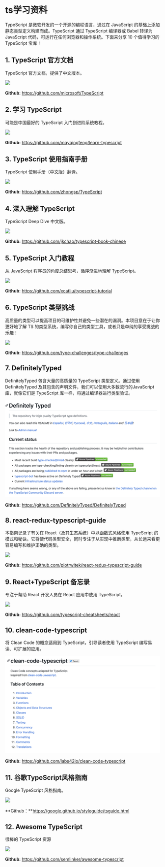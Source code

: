 # ts学习资料

TypeScript 是微软开发的一个开源的编程语言，通过在 JavaScript 的基础上添加静态类型定义构建而成。TypeScript 通过 TypeScript 编译器或 Babel 转译为 JavaScript 代码，可运行在任何浏览器和操作系统。下面来分享 10 个值得学习的 TypeScript 宝库！

## 1. TypeScript 官方文档

TypeScript 官方文档，提供了中文版本。

![](C:\Users\Administrator\Desktop\docs\imgs\ts-study-1.png)

**Github:** https://github.com/microsoft/TypeScript

## 2. 学习 TypeScript

可能是中国最好的 TypeScript 入门到进阶系统教程。

![](C:\Users\Administrator\Desktop\docs\imgs\ts-study-2.png)

**Github:** https://github.com/mqyqingfeng/learn-typescript

## 3. TypeScript 使用指南手册

TypeScript 使用手册（中文版）翻译。

![](C:\Users\Administrator\Desktop\docs\imgs\ts-study-3.png)

**Github:** https://github.com/zhongsp/TypeScript

## 4. 深入理解 TypeScript

TypeScript Deep Dive 中文版。

![](C:\Users\Administrator\Desktop\docs\imgs\ts-study-4.png)

**Github:** https://github.com/jkchao/typescript-book-chinese

## 5. TypeScript 入门教程

从 JavaScript 程序员的角度总结思考，循序渐进地理解 TypeScript。

![](C:\Users\Administrator\Desktop\docs\imgs\ts-study-5.png)

**Github:** https://github.com/xcatliu/typescript-tutorial

## 6. TypeScript 类型挑战

高质量的类型可以提高项目的可维护性并避免一些潜在的漏洞。本项目意在于让你更好地了解 TS 的类型系统，编写你自己的类型工具，或者只是单纯的享受挑战的乐趣！

![](C:\Users\Administrator\Desktop\docs\imgs\ts-study-6.png)

**Github:** https://github.com/type-challenges/type-challenges

## 7. DefinitelyTyped

DefinitelyTyped 包含大量的高质量的 TypeScript 类型定义。通过使用 DefinitelyTyped 及其包含的声明文件，我们可以使用大多数流行的JavaScript库，就像它们是 TypeScript 库一样，将通过编译器进行类型验证。

![](../../\imgs\ts-study-7.png)

**Github:** https://github.com/DefinitelyTyped/DefinitelyTyped

## 8. react-redux-typescript-guide

本指南记录了有关在 React（及其生态系统）中以函数式风格使用 TypeScript 的模式和秘诀。它将使代码类型安全，同时专注于从实现中推断类型，从长远来看更容易编写和维护正确的类型。

![](C:\Users\Administrator\Desktop\docs\imgs\ts-study-8.png)

**Github:** https://github.com/piotrwitek/react-redux-typescript-guide

## 9. React+TypeScript 备忘录

专注于帮助 React 开发人员在 React 应用中使用 TypeScript。

![](C:\Users\Administrator\Desktop\docs\imgs\ts-study-9.png)

**Github:** https://github.com/typescript-cheatsheets/react

## 10. clean-code-typescript

将 Clean Code 的概念适用到 TypeScript，引导读者使用 TypeScript 编写易读、可扩展的应用。

![](../../\imgs\ts-study-10.png)

**Github:** https://github.com/labs42io/clean-code-typescript

## 11. 谷歌TypeScript风格指南

Google TypeScript 风格指南。

![](C:\Users\Administrator\Desktop\docs\imgs\ts-study-11.png)

**Github：**https://google.github.io/styleguide/tsguide.html

## 12. Awesome TypeScript

很棒的 TypeScript 资源

![](C:\Users\Administrator\Desktop\docs\imgs\ts-study-12.png)

**Github:** https://github.com/semlinker/awesome-typescript
